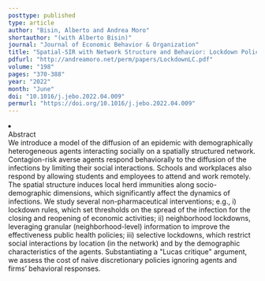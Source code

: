 ```yaml
---
posttype: published
type: article
author: "Bisin, Alberto and Andrea Moro"
shortauthor: "(with Alberto Bisin)"
journal: "Journal of Economic Behavior & Organization"
title: "Spatial-SIR with Network Structure and Behavior: Lockdown Policies and the Lucas Critique"
pdfurl: "http://andreamoro.net/perm/papers/LockdownLC.pdf"
volume: "198"
pages: "370-388"
year: "2022"
month: "June"
doi: "10.1016/j.jebo.2022.04.009"
permurl: "https://doi.org/10.1016/j.jebo.2022.04.009"
---
```


<li class='acc_hide'> <div class="title">Abstract</div>
We introduce a model of the diffusion of an epidemic with demographically heterogeneous agents interacting socially on a spatially structured network. Contagion-risk averse agents respond behaviorally to the diffusion of the infections by limiting their social interactions. Schools and workplaces also respond by allowing students and employees to attend and work remotely. The spatial structure induces local herd immunities along socio-demographic dimensions, which significantly affect the dynamics of infections. We study several non-pharmaceutical interventions; e.g., i) lockdown rules, which set thresholds on the spread of the infection for the closing and reopening of economic activities; ii) neighborhood lockdowns, leveraging granular (neighborhood-level) information to improve the effectiveness public health policies; iii) selective lockdowns, which restrict social interactions by location (in the network) and by the demographic characteristics of the agents. Substantiating a "Lucas critique" argument, we assess the cost of naive discretionary policies ignoring agents and firms’ behavioral responses.
</li>
